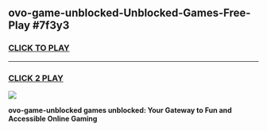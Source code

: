 
## ovo-game-unblocked-Unblocked-Games-Free-Play #7f3y3
<h3>
<a href="https://us.freeplayer.one?title=ovo-game-unblocked&ref=9M">CLICK TO PLAY</a></h3>
<hr>

<h3>
<a href="https://us.freeplayer.one?title=ovo-game-unblocked&ref=9M">CLICK 2 PLAY</a>
  
</h3>

<a href="https://us.freeplayer.one?title=ovo-game-unblocked&ref=9M"><img src="https://clearcache.store/games.png"></a>


**ovo-game-unblocked games unblocked: Your Gateway to Fun and Accessible Online Gaming**
